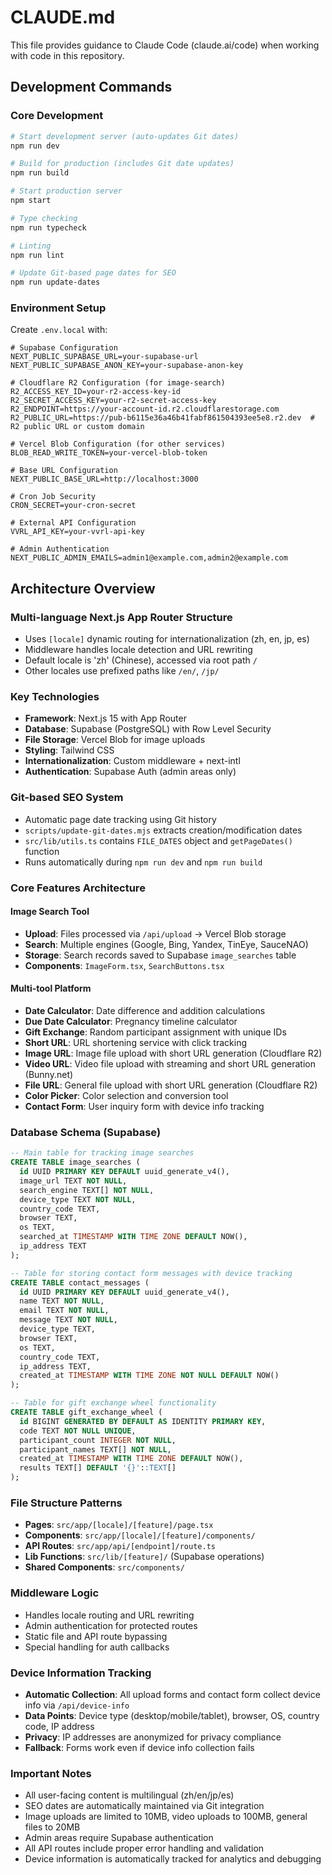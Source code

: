 # CLAUDE.md

This file provides guidance to Claude Code (claude.ai/code) when working with code in this repository.

## Development Commands

### Core Development
```bash
# Start development server (auto-updates Git dates)
npm run dev

# Build for production (includes Git date updates)
npm run build

# Start production server
npm start

# Type checking
npm run typecheck

# Linting
npm run lint

# Update Git-based page dates for SEO
npm run update-dates
```

### Environment Setup
Create `.env.local` with:
```
# Supabase Configuration
NEXT_PUBLIC_SUPABASE_URL=your-supabase-url
NEXT_PUBLIC_SUPABASE_ANON_KEY=your-supabase-anon-key

# Cloudflare R2 Configuration (for image-search)
R2_ACCESS_KEY_ID=your-r2-access-key-id
R2_SECRET_ACCESS_KEY=your-r2-secret-access-key
R2_ENDPOINT=https://your-account-id.r2.cloudflarestorage.com
R2_PUBLIC_URL=https://pub-b6115e36a46b41fabf861504393ee5e8.r2.dev  # R2 public URL or custom domain

# Vercel Blob Configuration (for other services)
BLOB_READ_WRITE_TOKEN=your-vercel-blob-token

# Base URL Configuration
NEXT_PUBLIC_BASE_URL=http://localhost:3000

# Cron Job Security
CRON_SECRET=your-cron-secret

# External API Configuration
VVRL_API_KEY=your-vvrl-api-key

# Admin Authentication
NEXT_PUBLIC_ADMIN_EMAILS=admin1@example.com,admin2@example.com
```

## Architecture Overview

### Multi-language Next.js App Router Structure
- Uses `[locale]` dynamic routing for internationalization (zh, en, jp, es)
- Middleware handles locale detection and URL rewriting
- Default locale is 'zh' (Chinese), accessed via root path `/`
- Other locales use prefixed paths like `/en/`, `/jp/`

### Key Technologies
- **Framework**: Next.js 15 with App Router
- **Database**: Supabase (PostgreSQL) with Row Level Security
- **File Storage**: Vercel Blob for image uploads
- **Styling**: Tailwind CSS
- **Internationalization**: Custom middleware + next-intl
- **Authentication**: Supabase Auth (admin areas only)

### Git-based SEO System
- Automatic page date tracking using Git history
- `scripts/update-git-dates.mjs` extracts creation/modification dates
- `src/lib/utils.ts` contains `FILE_DATES` object and `getPageDates()` function
- Runs automatically during `npm run dev` and `npm run build`

### Core Features Architecture

#### Image Search Tool
- **Upload**: Files processed via `/api/upload` → Vercel Blob storage
- **Search**: Multiple engines (Google, Bing, Yandex, TinEye, SauceNAO)
- **Storage**: Search records saved to Supabase `image_searches` table
- **Components**: `ImageForm.tsx`, `SearchButtons.tsx`

#### Multi-tool Platform
- **Date Calculator**: Date difference and addition calculations
- **Due Date Calculator**: Pregnancy timeline calculator
- **Gift Exchange**: Random participant assignment with unique IDs
- **Short URL**: URL shortening service with click tracking
- **Image URL**: Image file upload with short URL generation (Cloudflare R2)
- **Video URL**: Video file upload with streaming and short URL generation (Bunny.net)
- **File URL**: General file upload with short URL generation (Cloudflare R2)
- **Color Picker**: Color selection and conversion tool
- **Contact Form**: User inquiry form with device info tracking

### Database Schema (Supabase)
```sql
-- Main table for tracking image searches
CREATE TABLE image_searches (
  id UUID PRIMARY KEY DEFAULT uuid_generate_v4(),
  image_url TEXT NOT NULL,
  search_engine TEXT[] NOT NULL,
  device_type TEXT NOT NULL,
  country_code TEXT,
  browser TEXT,
  os TEXT,
  searched_at TIMESTAMP WITH TIME ZONE DEFAULT NOW(),
  ip_address TEXT
);

-- Table for storing contact form messages with device tracking
CREATE TABLE contact_messages (
  id UUID PRIMARY KEY DEFAULT uuid_generate_v4(),
  name TEXT NOT NULL,
  email TEXT NOT NULL,
  message TEXT NOT NULL,
  device_type TEXT,
  browser TEXT,
  os TEXT,
  country_code TEXT,
  ip_address TEXT,
  created_at TIMESTAMP WITH TIME ZONE NOT NULL DEFAULT NOW()
);

-- Table for gift exchange wheel functionality
CREATE TABLE gift_exchange_wheel (
  id BIGINT GENERATED BY DEFAULT AS IDENTITY PRIMARY KEY,
  code TEXT NOT NULL UNIQUE,
  participant_count INTEGER NOT NULL,
  participant_names TEXT[] NOT NULL,
  created_at TIMESTAMP WITH TIME ZONE DEFAULT NOW(),
  results TEXT[] DEFAULT '{}'::TEXT[]
);
```

### File Structure Patterns
- **Pages**: `src/app/[locale]/[feature]/page.tsx`
- **Components**: `src/app/[locale]/[feature]/components/`
- **API Routes**: `src/app/api/[endpoint]/route.ts`
- **Lib Functions**: `src/lib/[feature]/` (Supabase operations)
- **Shared Components**: `src/components/`

### Middleware Logic
- Handles locale routing and URL rewriting
- Admin authentication for protected routes
- Static file and API route bypassing
- Special handling for auth callbacks

### Device Information Tracking
- **Automatic Collection**: All upload forms and contact form collect device info via `/api/device-info`
- **Data Points**: Device type (desktop/mobile/tablet), browser, OS, country code, IP address
- **Privacy**: IP addresses are anonymized for privacy compliance
- **Fallback**: Forms work even if device info collection fails

### Important Notes
- All user-facing content is multilingual (zh/en/jp/es)
- SEO dates are automatically maintained via Git integration
- Image uploads are limited to 10MB, video uploads to 100MB, general files to 20MB
- Admin areas require Supabase authentication
- All API routes include proper error handling and validation
- Device information is automatically tracked for analytics and debugging